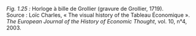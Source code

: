 *Fig. 1.25 :* Horloge à bille de Grollier (gravure de Grollier, 1719).  
Source : Loïc Charles, « The visual history of the Tableau Économique ». *The European Journal of the History of Economic Thought*, vol. 10, n°4, 2003.